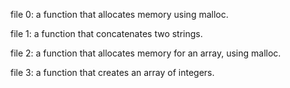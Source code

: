 file 0:   a function that allocates memory using malloc.

file 1:   a function that concatenates two strings.

file 2:   a function that allocates memory for an array, using malloc.

file 3:   a function that creates an array of integers.

